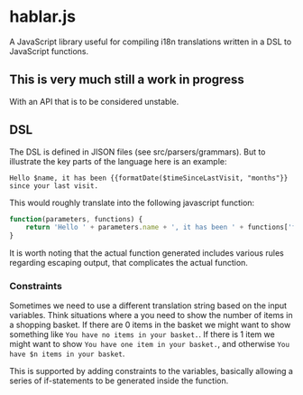 # hablar.js
A JavaScript library useful for compiling i18n translations written in a DSL to JavaScript functions.

## This is very much still a work in progress
With an API that is to be considered unstable.

## DSL
The DSL is defined in JISON files (see src/parsers/grammars). But to illustrate the key parts of the language here is an example:

```
Hello $name, it has been {{formatDate($timeSinceLastVisit, "months"}} since your last visit.
```

This would roughly translate into the following javascript function:

```js
function(parameters, functions) {
	return 'Hello ' + parameters.name + ', it has been ' + functions['formatDate'](parameters.timeSinceLastVisit, 'months') + ' since your last visit.';
}
```

It is worth noting that the actual function generated includes various rules regarding escaping output, that complicates the actual function.


### Constraints
Sometimes we need to use a different translation string based on the input variables.
Think situations where a you need to show the number of items in a shopping basket.
If there are 0 items in the basket we might want to show something like `You have no items in your basket.`.
If there is 1 item we might want to show `You have one item in your basket.`, and otherwise `You have $n items in your basket`.

This is supported by adding constraints to the variables, basically allowing a series of if-statements to be generated inside the function.
